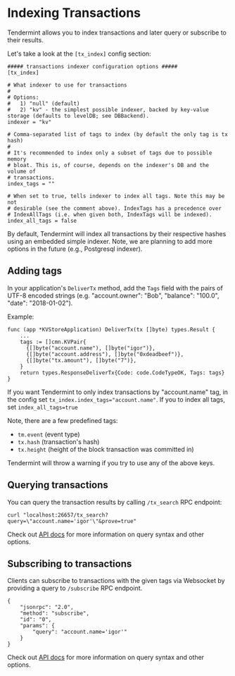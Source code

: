 # Indexing Transactions

Tendermint allows you to index transactions and later query or subscribe
to their results.

Let's take a look at the `[tx_index]` config section:

    ##### transactions indexer configuration options #####
    [tx_index]

    # What indexer to use for transactions
    #
    # Options:
    #   1) "null" (default)
    #   2) "kv" - the simplest possible indexer, backed by key-value storage (defaults to levelDB; see DBBackend).
    indexer = "kv"

    # Comma-separated list of tags to index (by default the only tag is tx hash)
    #
    # It's recommended to index only a subset of tags due to possible memory
    # bloat. This is, of course, depends on the indexer's DB and the volume of
    # transactions.
    index_tags = ""

    # When set to true, tells indexer to index all tags. Note this may be not
    # desirable (see the comment above). IndexTags has a precedence over
    # IndexAllTags (i.e. when given both, IndexTags will be indexed).
    index_all_tags = false

By default, Tendermint will index all transactions by their respective
hashes using an embedded simple indexer. Note, we are planning to add
more options in the future (e.g., Postgresql indexer).

## Adding tags

In your application's `DeliverTx` method, add the `Tags` field with the
pairs of UTF-8 encoded strings (e.g. "account.owner": "Bob", "balance":
"100.0", "date": "2018-01-02").

Example:

    func (app *KVStoreApplication) DeliverTx(tx []byte) types.Result {
        ...
        tags := []cmn.KVPair{
          {[]byte("account.name"), []byte("igor")},
          {[]byte("account.address"), []byte("0xdeadbeef")},
          {[]byte("tx.amount"), []byte("7")},
        }
        return types.ResponseDeliverTx{Code: code.CodeTypeOK, Tags: tags}
    }

If you want Tendermint to only index transactions by "account.name" tag,
in the config set `tx_index.index_tags="account.name"`. If you to index
all tags, set `index_all_tags=true`

Note, there are a few predefined tags:

-   `tm.event` (event type)
-   `tx.hash` (transaction's hash)
-   `tx.height` (height of the block transaction was committed in)

Tendermint will throw a warning if you try to use any of the above keys.

## Querying transactions

You can query the transaction results by calling `/tx_search` RPC
endpoint:

    curl "localhost:26657/tx_search?query=\"account.name='igor'\"&prove=true"

Check out [API docs](https://tendermint.github.io/slate/?shell#txsearch)
for more information on query syntax and other options.

## Subscribing to transactions

Clients can subscribe to transactions with the given tags via Websocket
by providing a query to `/subscribe` RPC endpoint.

    {
        "jsonrpc": "2.0",
        "method": "subscribe",
        "id": "0",
        "params": {
            "query": "account.name='igor'"
        }
    }

Check out [API docs](https://tendermint.github.io/slate/#subscribe) for
more information on query syntax and other options.
